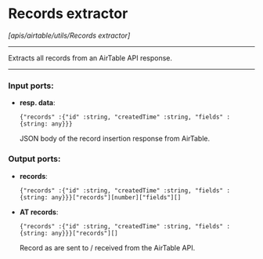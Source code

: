 # Records extractor

_[apis/airtable/utils/Records extractor]_

---

Extracts all records from an AirTable API response.  

---

### Input ports:

* __resp. data__: 
    ```
    {"records" :{"id" :string, "createdTime" :string, "fields" :{string: any}}}
    ```

    JSON body of the record insertion response from AirTable.

### Output ports:

* __records__: 
    ```
    {"records" :{"id" :string, "createdTime" :string, "fields" :{string: any}}}["records"][number]["fields"][]
    ```


* __AT records__: 
    ```
    {"records" :{"id" :string, "createdTime" :string, "fields" :{string: any}}}["records"][]
    ```

    Record as are sent to / received from the AirTable API.

